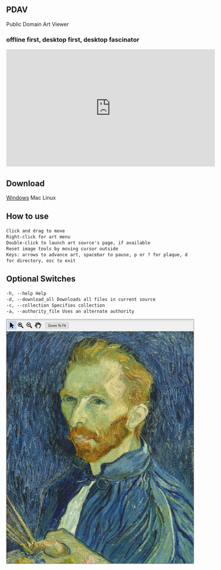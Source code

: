 ## PDAV

Public Domain Art Viewer
### offline first, desktop first, desktop fascinator

<iframe width="560" height="315" src="https://www.youtube.com/embed/EKm3znFJUaQ" frameborder="0" allow="accelerometer; autoplay; encrypted-media; gyroscope; picture-in-picture" allowfullscreen></iframe>

## Download
[Windows](../Windows/pdav.exe?raw=true) Mac Linux

## How to use
```
Click and drag to move
Right-click for art menu
Double-click to launch art source's page, if available
Reset image tools by moving cursor outside
Keys: arrows to advance art, spacebar to pause, p or ? for plaque, d for directory, esc to exit
```

## Optional Switches
```
-h, --help Help
-d, --download_all Downloads all files in current source
-c, --collection Specifies collection
-a, --authority_file Uses an alternate authority
```

![PDAV Screenshot](img/pdav_mouseover.JPG)
